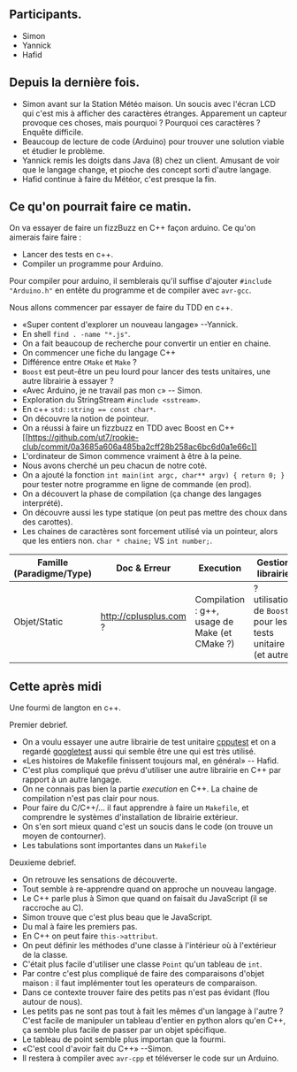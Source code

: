 ## Participants.

- Simon
- Yannick
- Hafid

## Depuis la dernière fois.

- Simon avant sur la Station Météo maison. Un soucis avec l'écran LCD qui c'est
  mis à afficher des caractères étranges. Apparement un capteur provoque ces
  choses, mais pourquoi ? Pourquoi ces caractères ? Enquête difficile.
- Beaucoup de lecture de code (Arduino) pour trouver une solution viable et
  étudier le problème.
- Yannick remis les doigts dans Java (8) chez un client. Amusant de voir que le
  langage change, et pioche des concept sorti d'autre langage.
- Hafid continue à faire du Météor, c'est presque la fin.

## Ce qu'on pourrait faire ce matin.

On va essayer de faire un fizzBuzz en C++ façon arduino. Ce qu'on aimerais
faire faire :

- Lancer des tests en c++.
- Compiler un programme pour Arduino.

Pour compiler pour arduino, il semblerais qu'il suffise d'ajouter `#include
"Arduino.h"` en entête du programme et de compiler avec `avr-gcc`.

Nous allons commencer par essayer de faire du TDD en c++.

- «Super content d'explorer un nouveau langage» --Yannick.
- En shell `find . -name "*.js"`.
- On a fait beaucoup de recherche pour convertir un entier en chaine.
- On commencer une fiche du langage C++
- Différence entre `CMake` et `Make` ?
- `Boost` est peut-être un peu lourd pour lancer des tests unitaires, une autre
  librairie à essayer ?
- «Avec Arduino, je ne travail pas mon `c`» -- Simon.
- Exploration du StringStream `#include <sstream>`.
- En c++ `std::string == const char*`.
- On découvre la notion de pointeur.
- On a réussi à faire un fizzbuzz en TDD avec Boost en C++
  [[https://github.com/ut7/rookie-club/commit/0a3685a606a485ba2cff28b258ac6bc6d0a1e66c]]
- L'ordinateur de Simon commence vraiment à être à la peine.
- Nous avons cherché un peu chacun de notre coté.
- On a ajouté la fonction `int main(int argc, char** argv) { return 0; }` pour
  tester notre programme en ligne de commande (en prod).
- On a découvert la phase de compilation (ça change des langages interprété).
- On découvre aussi les type statique (on peut pas mettre des choux dans des
  carottes).
- Les chaines de caractères sont forcement utilisé via un pointeur, alors que
  les entiers non. `char * chaine;` VS `int number;`.


| Famille (Paradigme/Type) | Doc & Erreur  | Execution | Gestion librairie |
| --- | --- | --- | --- |
| Objet/Static | http://cplusplus.com ? | Compilation : g++, usage de Make (et CMake ?) | ? utilisation de `Boost` pour les tests unitaire (et autre) |

## Cette après midi

Une fourmi de langton en c++.

Premier debrief.

- On a voulu essayer une autre librairie de test unitaire [cpputest](https://cpputest.github.io/) et on a regardé [googletest](https://github.com/google/googletest) aussi qui semble être une qui est très utilisé.
- «Les histoires de Makefile finissent toujours mal, en général» -- Hafid.
- C'est plus compliqué que prévu d'utiliser une autre librairie en C++ par rapport à un autre langage.
- On ne connais pas bien la partie _execution_ en C++. La chaine de compilation n'est pas clair pour nous.
- Pour faire du C/C++/... il faut apprendre à faire un `Makefile`, et comprendre le systèmes d'installation de librairie extérieur.
- On s'en sort mieux quand c'est un soucis dans le code (on trouve un moyen de contourner).
- Les tabulations sont importantes dans un `Makefile`

Deuxieme debrief.

- On retrouve les sensations de découverte.
- Tout semble à re-apprendre quand on approche un nouveau langage.
- Le C++ parle plus à Simon que quand on faisait du JavaScript (il se raccroche au C).
- Simon trouve que c'est plus beau que le JavaScript.
- Du mal à faire les premiers pas.
- En C++ on peut faire `this->attribut`.
- On peut définir les méthodes d'une classe à l'intérieur où à l'extérieur de la classe.
- C'était plus facile d'utiliser une classe `Point` qu'un tableau de `int`.
- Par contre c'est plus compliqué de faire des comparaisons d'objet maison : il faut implémenter tout les operateurs de comparaison.
- Dans ce contexte trouver faire des petits pas n'est pas évidant (flou autour de nous).
- Les petits pas ne sont pas tout à fait les mêmes d'un langage à l'autre ? C'est facile de manipuler un tableau d'entier en python alors qu'en C++, ça semble plus facile de passer par un objet spécifique.
- Le tableau de point semble plus importan que la fourmi.
- «C'est cool d'avoir fait du C++» --Simon.
- Il restera à compiler avec `avr-cpp` et téléverser le code sur un Arduino.
